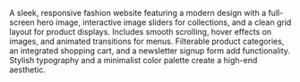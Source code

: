 A sleek, responsive fashion website featuring a modern design with a full-screen hero image, interactive image sliders for collections, and a clean grid layout for product displays. Includes smooth scrolling, hover effects on images, and animated transitions for menus. Filterable product categories, an integrated shopping cart, and a newsletter signup form add functionality. Stylish typography and a minimalist color palette create a high-end aesthetic.
